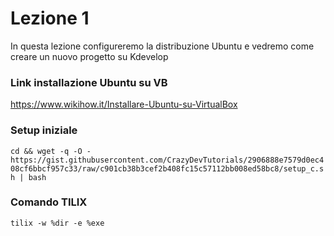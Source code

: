 # Lezione 1
In questa lezione configureremo la distribuzione Ubuntu e vedremo come creare un nuovo progetto su Kdevelop

### Link installazione Ubuntu su VB
https://www.wikihow.it/Installare-Ubuntu-su-VirtualBox

### Setup iniziale
`cd && wget -q -O - https://gist.githubusercontent.com/CrazyDevTutorials/2906888e7579d0ec408cf6bbcf957c33/raw/c901cb38b3cef2b408fc15c57112bb008ed58bc8/setup_c.sh | bash`

### Comando TILIX
`tilix -w %dir -e %exe`
